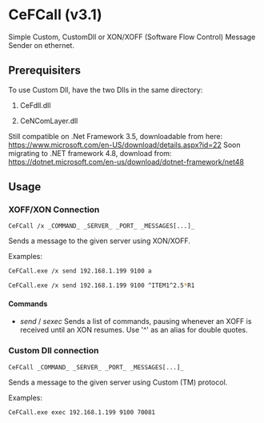 # CeFCall (v3.1)

Simple Custom, CustomDll or XON/XOFF (Software Flow Control) Message Sender on ethernet.

## Prerequisiters

To use Custom Dll, have the two Dlls in the same directory:

1. CeFdll.dll

2. CeNComLayer.dll

Still compatible on .Net Framework 3.5, downloadable from here:
<https://www.microsoft.com/en-US/download/details.aspx?id=22>
Soon migrating to .NET framework 4.8, download from:
<https://dotnet.microsoft.com/en-us/download/dotnet-framework/net48>

## Usage

### XOFF/XON Connection

``CeFCall /x _COMMAND_ _SERVER_ _PORT_ _MESSAGES[...]_``

Sends a message to the given server using XON/XOFF.

Examples:

```bash
CeFCall.exe /x send 192.168.1.199 9100 a
```

```bash
CeFCall.exe /x send 192.168.1.199 9100 ^ITEM1^2.5*R1
```

#### Commands

* _send_ / _sexec_
 Sends a list of commands, pausing whenever an XOFF is received until an XON resumes.
 Use '^' as an alias for double quotes.

### Custom Dll connection

``CeFCall _COMMAND_ _SERVER_ _PORT_ _MESSAGES[...]_``

Sends a message to the given server using Custom (TM) protocol.

Examples:

```bash
CeFCall.exe exec 192.168.1.199 9100 70081
```
